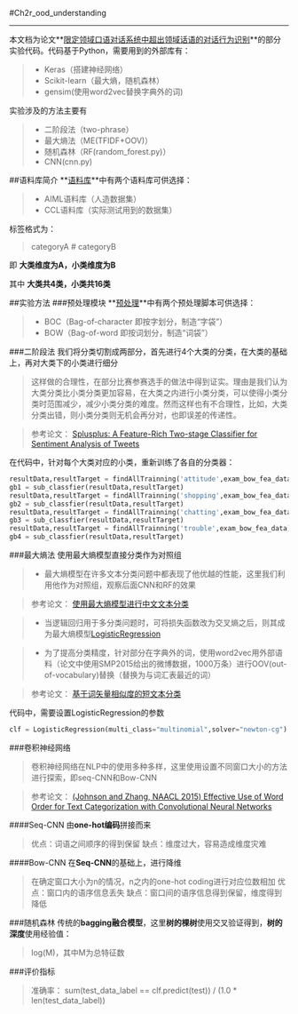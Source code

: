 #Ch2r_ood_understanding

---
本文档为论文**[限定领域口语对话系统中超出领域话语的对话行为识别](https://raw.githubusercontent.com/ZixuanKe/Ch2r_ood_understanding/blob/master/paper/%E9%99%90%E5%AE%9A%E9%A2%86%E5%9F%9F%E5%8F%A3%E8%AF%AD%E5%AF%B9%E8%AF%9D%E7%B3%BB%E7%BB%9F%E4%B8%AD%E8%B6%85%E5%87%BA%E9%A2%86%E5%9F%9F%E8%AF%9D%E8%AF%AD%E7%9A%84%E5%AF%B9%E8%AF%9D%E8%A1%8C%E4%B8%BA%E8%AF%86%E5%88%AB.pdf)**的部分实验代码。代码基于Python，需要用到的外部库有：

> * Keras（搭建神经网络）
> * Scikit-learn（最大熵，随机森林）
> * gensim(使用word2vec替换字典外的词)

实验涉及的方法主要有
> * 二阶段法（two-phrase）
> * 最大熵法（ME(TFIDF+OOV)）
> * 随机森林（RF(random_forest.py)）
> * CNN(cnn.py)

##语料库简介
   **[语料库](https://github.com/ZixuanKe/Ch2r_ood_understanding/tree/master/corpus)**中有两个语料库可供选择：
   > * AIML语料库（人造数据集）
  > * CCL语料库（实际测试用到的数据集）

标签格式为：

> categoryA # categoryB

即 **大类维度为A，小类维度为B**


其中 **大类共4类，小类共16类**

##实验方法
###预处理模块
   **[预处理](https://github.com/ZixuanKe/Ch2r_ood_understanding/blob/master/Preprocess)**中有两个预处理脚本可供选择：
   > * BOC（Bag-of-character 即按字划分，制造“字袋”）
  > * BOW（Bag-of-word 即按词划分，制造“词袋”）

###二阶段法
我们将分类切割成两部分，首先进行4个大类的分类，在大类的基础上，再对大类下的小类进行细分 
> 这样做的合理性，在部分比赛参赛选手的做法中得到证实。理由是我们认为大类分类比小类分类更加容易，在大类之内进行小类分类，可以使得小类分类时范围减少，减少小类分类的难度。然而这样也有不合理性，比如，大类分类出错，则小类分类则无机会再分对，也即误差的传递性。

> 参考论文： [Splusplus: A Feature-Rich Two-stage Classifier for Sentiment Analysis of Tweets](http://www.aclweb.org/anthology/S/S15/S15-2.pdf#page=557)

在代码中，针对每个大类对应的小类，重新训练了各自的分类器：
```python
resultData,resultTarget = findAllTrainning('attitude',exam_bow_fea_data)         #找到其大类的所有小类
gb1 = sub_classfier(resultData,resultTarget)
resultData,resultTarget = findAllTrainning('shopping',exam_bow_fea_data)         #找到其大类的所有小类
gb2 = sub_classfier(resultData,resultTarget)
resultData,resultTarget = findAllTrainning('chatting',exam_bow_fea_data)         #找到其大类的所有小类
gb3 = sub_classfier(resultData,resultTarget)
resultData,resultTarget = findAllTrainning('trouble',exam_bow_fea_data)         #找到其大类的所有小类
gb4 = sub_classfier(resultData,resultTarget)
```
###最大熵法
使用最大熵模型直接分类作为对照组
>* 最大熵模型在许多文本分类问题中都表现了他优越的性能，这里我们利用他作为对照组，观察后面CNN和RF的效果

> 参考论文： [使用最大熵模型进行中文文本分类](http://www.cnki.net/KCMS/detail/detail.aspx?QueryID=4&CurRec=1&recid=&filename=JFYZ200501013&dbname=CJFD2005&dbcode=CJFQ&pr=&urlid=&yx=&v=MjkxMDVMRzRIdFRNcm85RVo0UjhlWDFMdXhZUzdEaDFUM3FUcldNMUZyQ1VSTHlmYitSckZ5L2hVYnpPTHl2U2Q=)

>* 当逻辑回归用于多分类问题时，可将损失函数改为交叉熵之后，则其成为最大熵模型[LogisticRegression](http://scikit-learn.org/stable/modules/generated/sklearn.linear_model.LogisticRegression.html#sklearn.linear_model.LogisticRegression)


>* 为了提高分类精度，针对部分在字典外的词，使用word2vec用外部语料（论文中使用SMP2015给出的微博数据，1000万条）进行OOV(out-of-vocabulary)替换（替换为与词汇表最近的词）

>参考论文： [基于词矢量相似度的短文本分类](http://www.cnki.net/KCMS/detail/detail.aspx?QueryID=0&CurRec=1&recid=&filename=SDDX201412004&dbname=CJFDLAST2015&dbcode=CJFQ&pr=&urlid=&yx=&v=MDE1MzkxRnJDVVJMeWZiK1JyRnkvaFVieklOaW5QZHJHNEg5WE5yWTlGWUlSOGVYMUx1eFlTN0RoMVQzcVRyV00=)

代码中，需要设置LogisticRegression的参数
```python
clf = LogisticRegression(multi_class="multinomial",solver="newton-cg")
```

###卷积神经网络
> 卷积神经网络在NLP中的使用多种多样，这里使用设置不同窗口大小的方法进行探索，即seq-CNN和Bow-CNN

>参考论文： [ (Johnson and Zhang, NAACL 2015) Effective Use of Word Order for Text Categorization with Convolutional Neural Networks](https://arxiv.org/pdf/1412.1058.pdf)

####Seq-CNN
由**one-hot编码**拼接而来
> 优点：词语之间顺序的得到保留
> 缺点：维度过大，容易造成维度灾难

####Bow-CNN
在**Seq-CNN**的基础上，进行降维
> 在确定窗口大小为n的情况，n之内的one-hot coding进行对应位数相加
优点：窗口内的语序信息丢失
缺点：窗口间的语序信息得到保留，维度得到降低


###随机森林
传统的**bagging融合模型**，这里**树的棵树**使用交叉验证得到，**树的深度**使用经验值：
> log(M)，其中M为总特征数

###评价指标
> 准确率： sum(test_data_label == clf.predict(test)) / (1.0 * len(test_data_label))
